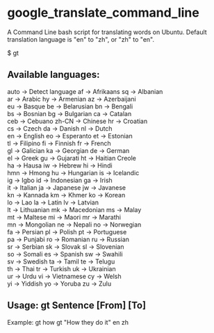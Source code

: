 google_translate_command_line
=============================

A Command Line bash script for translating words on Ubuntu. Default translation language is "en" to "zh", or "zh" to "en".


$ gt

Available languages:
---------------------
auto -> Detect language  af -> Afrikaans          sq -> Albanian          
ar -> Arabic             hy -> Armenian           az -> Azerbaijani       
eu -> Basque             be -> Belarusian         bn -> Bengali           
bs -> Bosnian            bg -> Bulgarian          ca -> Catalan           
ceb -> Cebuano           zh-CN -> Chinese         hr -> Croatian          
cs -> Czech              da -> Danish             nl -> Dutch             
en -> English            eo -> Esperanto          et -> Estonian          
tl -> Filipino           fi -> Finnish            fr -> French            
gl -> Galician           ka -> Georgian           de -> German            
el -> Greek              gu -> Gujarati           ht -> Haitian Creole    
ha -> Hausa              iw -> Hebrew             hi -> Hindi             
hmn -> Hmong             hu -> Hungarian          is -> Icelandic         
ig -> Igbo               id -> Indonesian         ga -> Irish             
it -> Italian            ja -> Japanese           jw -> Javanese          
kn -> Kannada            km -> Khmer              ko -> Korean            
lo -> Lao                la -> Latin              lv -> Latvian           
lt -> Lithuanian         mk -> Macedonian         ms -> Malay             
mt -> Maltese            mi -> Maori              mr -> Marathi           
mn -> Mongolian          ne -> Nepali             no -> Norwegian         
fa -> Persian            pl -> Polish             pt -> Portuguese        
pa -> Punjabi            ro -> Romanian           ru -> Russian           
sr -> Serbian            sk -> Slovak             sl -> Slovenian         
so -> Somali             es -> Spanish            sw -> Swahili           
sv -> Swedish            ta -> Tamil              te -> Telugu            
th -> Thai               tr -> Turkish            uk -> Ukrainian         
ur -> Urdu               vi -> Vietnamese         cy -> Welsh             
yi -> Yiddish            yo -> Yoruba             zu -> Zulu              
                                                                          

Usage: gt Sentence [From] [To]
------------------------------------
Example:
gt how
gt "How they do it" en zh
